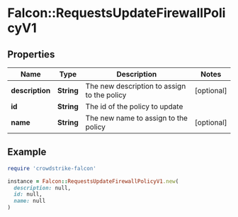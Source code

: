 # Falcon::RequestsUpdateFirewallPolicyV1

## Properties

| Name | Type | Description | Notes |
| ---- | ---- | ----------- | ----- |
| **description** | **String** | The new description to assign to the policy | [optional] |
| **id** | **String** | The id of the policy to update |  |
| **name** | **String** | The new name to assign to the policy | [optional] |

## Example

```ruby
require 'crowdstrike-falcon'

instance = Falcon::RequestsUpdateFirewallPolicyV1.new(
  description: null,
  id: null,
  name: null
)
```

